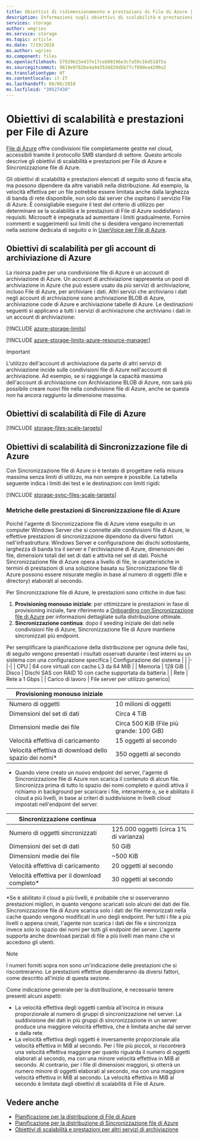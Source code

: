 ```yaml
---
title: Obiettivi di ridimensionamento e prestazioni di File di Azure | Microsoft Docs
description: Informazioni sugli obiettivi di scalabilità e prestazioni di File di Azure, incluse la capacità, la velocità di richiesta e la larghezza di banda in entrata e in uscita.
services: storage
author: wmgries
ms.service: storage
ms.topic: article
ms.date: 7/19/2018
ms.author: wgries
ms.component: files
ms.openlocfilehash: 57929b23e437e17ceb90196e3cfa59c16d518f5a
ms.sourcegitcommit: 9819e9782be4a943534829d5b77cf60dea4290a2
ms.translationtype: HT
ms.contentlocale: it-IT
ms.lasthandoff: 08/06/2018
ms.locfileid: "39527438"
---
```

# <a name="azure-files-scalability-and-performance-targets"></a>Obiettivi di scalabilità e prestazioni per File di Azure
[File di Azure](storage-files-introduction.md) offre condivisioni file completamente gestite nel cloud, accessibili tramite il protocollo SMB standard di settore. Questo articolo descrive gli obiettivi di scalabilità e prestazioni per File di Azure e Sincronizzazione file di Azure.

Gli obiettivi di scalabilità e prestazioni elencati di seguito sono di fascia alta, ma possono dipendere da altre variabili nella distribuzione. Ad esempio, la velocità effettiva per un file potrebbe essere limitata anche dalla larghezza di banda di rete disponibile, non solo dai server che ospitano il servizio File di Azure. È consigliabile eseguire il test del criterio di utilizzo per determinare se la scalabilità e le prestazioni di File di Azure soddisfano i requisiti. Microsoft è impegnata ad aumentare i limiti gradualmente. Fornire commenti e suggerimenti sui limiti che si desidera vengano incrementati nella sezione dedicata di seguito o in [UserVoice per File di Azure](https://feedback.azure.com/forums/217298-storage/category/180670-files).

## <a name="azure-storage-account-scale-targets"></a>Obiettivi di scalabilità per gli account di archiviazione di Azure
La risorsa padre per una condivisione file di Azure è un account di archiviazione di Azure. Un account di archiviazione rappresenta un pool di archiviazione in Azure che può essere usato da più servizi di archiviazione, incluso File di Azure, per archiviare i dati. Altri servizi che archiviano i dati negli account di archiviazione sono archiviazione BLOB di Azure, archiviazione code di Azure e archiviazione tabelle di Azure. Le destinazioni seguenti si applicano a tutti i servizi di archiviazione che archiviano i dati in un account di archiviazione:

[!INCLUDE [azure-storage-limits](../../../includes/azure-storage-limits.md)]

[!INCLUDE [azure-storage-limits-azure-resource-manager](../../../includes/azure-storage-limits-azure-resource-manager.md)]

> [!Important]  
> L'utilizzo dell'account di archiviazione da parte di altri servizi di archiviazione incide sulle condivisioni file di Azure nell'account di archiviazione. Ad esempio, se si raggiunge la capacità massima dell'account di archiviazione con Archiviazione BLOB di Azure, non sarà più possibile creare nuovi file nella condivisione file di Azure, anche se questa non ha ancora raggiunto la dimensione massima.

## <a name="azure-files-scale-targets"></a>Obiettivi di scalabilità di File di Azure
[!INCLUDE [storage-files-scale-targets](../../../includes/storage-files-scale-targets.md)]

## <a name="azure-file-sync-scale-targets"></a>Obiettivi di scalabilità di Sincronizzazione file di Azure
Con Sincronizzazione file di Azure si è tentato di progettare nella misura massima senza limiti di utilizzo, ma non sempre è possibile. La tabella seguente indica i limiti dei test e le destinazioni con limiti rigidi:

[!INCLUDE [storage-sync-files-scale-targets](../../../includes/storage-sync-files-scale-targets.md)]

### <a name="azure-file-sync-performance-metrics"></a>Metriche delle prestazioni di Sincronizzazione file di Azure
Poiché l'agente di Sincronizzazione file di Azure viene eseguito in un computer Windows Server che si connette alle condivisioni file di Azure, le effettive prestazioni di sincronizzazione dipendono da diversi fattori nell'infrastruttura: Windows Server e configurazione dei dischi sottostante, larghezza di banda tra il server e l'archiviazione di Azure, dimensioni dei file, dimensioni totali del set di dati e attività nel set di dati. Poiché Sincronizzazione file di Azure opera a livello di file, le caratteristiche in termini di prestazioni di una soluzione basata su Sincronizzazione file di Azure possono essere misurate meglio in base al numero di oggetti (file e directory) elaborati al secondo. 
 
Per Sincronizzazione file di Azure, le prestazioni sono critiche in due fasi:
1. **Provisioning monouso iniziale**: per ottimizzare le prestazioni in fase di provisioning iniziale, fare riferimento a [Onboarding con Sincronizzazione file di Azure](storage-sync-files-deployment-guide.md#onboarding-with-azure-file-sync) per informazioni dettagliate sulla distribuzione ottimale.
2. **Sincronizzazione continua**: dopo il seeding iniziale dei dati nelle condivisioni file di Azure, Sincronizzazione file di Azure mantiene sincronizzati più endpoint.

Per semplificare la pianificazione della distribuzione per ognuna delle fasi, di seguito vengono presentati i risultati osservati durante i test interni su un sistema con una configurazione specifica
| Configurazione del sistema |  |
|-|-|
| CPU | 64 core virtuali con cache L3 da 64 MiB |
| Memoria | 128 GiB |
| Disco | Dischi SAS con RAID 10 con cache supportata da batteria |
| Rete | Rete a 1 Gbps |
| Carico di lavoro | File server per utilizzo generico|

| Provisioning monouso iniziale  |  |
|-|-|
| Numero di oggetti | 10 milioni di oggetti | 
| Dimensioni del set di dati| Circa 4 TiB |
| Dimensioni medie dei file | Circa 500 KiB (File più grande: 100 GiB) |
| Velocità effettiva di caricamento | 15 oggetti al secondo |
| Velocità effettiva di download dello spazio dei nomi* | 350 oggetti al secondo |
 
* Quando viene creato un nuovo endpoint del server, l'agente di Sincronizzazione file di Azure non scarica il contenuto di alcun file. Sincronizza prima di tutto lo spazio dei nomi completo e quindi attiva il richiamo in background per scaricare i file, interamente o, se è abilitato il cloud a più livelli, in base ai criteri di suddivisione in livelli cloud impostati nell'endpoint del server.

| Sincronizzazione continua  |   |
|-|--|
| Numero di oggetti sincronizzati| 125.000 oggetti (circa 1% di varianza) | 
| Dimensioni del set di dati| 50 GiB |
| Dimensioni medie dei file | ~500 KiB |
| Velocità effettiva di caricamento | 20 oggetti al secondo |
| Velocità effettiva per il download completo* | 30 oggetti al secondo |
 
*Se è abilitato il cloud a più livelli, è probabile che si osserveranno prestazioni migliori, in quanto vengono scaricati solo alcuni dei dati dei file. Sincronizzazione file di Azure scarica solo i dati dei file memorizzati nella cache quando vengono modificati in uno degli endpoint. Per tutti i file a più livelli o appena creati, l'agente non scarica i dati dei file e sincronizza invece solo lo spazio dei nomi per tutti gli endpoint del server. L'agente supporta anche download parziali di file a più livelli man mano che vi accedono gli utenti. 
 
> [!Note]  
> I numeri forniti sopra non sono un'indicazione delle prestazioni che si riscontreranno. Le prestazioni effettive dipenderanno da diversi fattori, come descritto all'inizio di questa sezione.

Come indicazione generale per la distribuzione, è necessario tenere presenti alcuni aspetti:
- La velocità effettiva degli oggetti cambia all'incirca in misura proporzionale al numero di gruppi di sincronizzazione nel server. La suddivisione dei dati in più gruppi di sincronizzazione in un server produce una maggiore velocità effettiva, che è limitata anche dal server e dalla rete.
- La velocità effettiva degli oggetti è inversamente proporzionale alla velocità effettiva in MiB al secondo. Per i file più piccoli, si riscontrerà una velocità effettiva maggiore per quanto riguarda il numero di oggetti elaborati al secondo, ma con una minore velocità effettiva in MiB al secondo. Al contrario, per i file di dimensioni maggiori, si otterrà un numero minore di oggetti elaborati al secondo, ma con una maggiore velocità effettiva in MiB al secondo. La velocità effettiva in MiB al secondo è limitata dagli obiettivi di scalabilità di File di Azure. 

## <a name="see-also"></a>Vedere anche 
- [Pianificazione per la distribuzione di File di Azure](storage-files-planning.md)
- [Pianificazione per la distribuzione di Sincronizzazione file di Azure](storage-sync-files-planning.md)
- [Obiettivi di scalabilità e prestazioni per altri servizi di archiviazione](../common/storage-scalability-targets.md)
